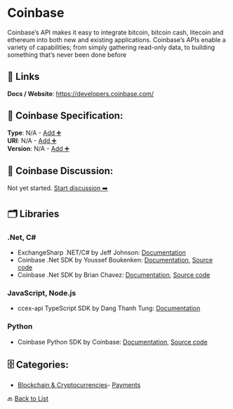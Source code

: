 # Coinbase

Coinbase’s API makes it easy to integrate bitcoin, bitcoin cash, litecoin and ethereum into both new and existing applications. 
Coinbase’s APIs enable a variety of capabilities; from simply gathering read-only data, to building something that’s never been done before

##  🔗 Links
**Docs / Website**: https://developers.coinbase.com/

## 🧬 Coinbase Specification:
**Type**: N/A - [Add ➕](https://github.com/apis-list/apis-list/edit/main/apis.yaml#3855)  
**URI**: N/A - [Add ➕](https://github.com/apis-list/apis-list/edit/main/apis.yaml#3855)  
**Version**: N/A - [Add ➕](https://github.com/apis-list/apis-list/edit/main/apis.yaml#3855)

## 💬 Coinbase Discussion:
Not yet started. [Start discussion ➡️](https://github.com/apis-list/apis-list/discussions/new)

## 🗂️ Libraries
### .Net, C#
- ExchangeSharp .NET/C# by Jeff Johnson: [Documentation](https://github.com/jjxtra/ExchangeSharp)
- Coinbase .Net SDK by Youssef Boukenken: [Documentation](https://github.com/sefbkn/Coinbase.NET/blob/master/README.md), [Source code](https://github.com/sefbkn/Coinbase.NET)
- Coinbase .Net SDK by Brian Chavez: [Documentation](https://developers.coinbase.com/docs/wallet/client-libraries), [Source code](https://github.com/bchavez/Coinbase)
### JavaScript, Node.js
- ccex-api TypeScript SDK by Dang Thanh Tung: [Documentation](https://github.com/dang1412/ccex-api)
### Python
- Coinbase Python SDK by Coinbase: [Documentation](https://developers.coinbase.com/api/v2#official-client-libraries), [Source code](https://github.com/coinbase/coinbase-python)


## 🗄️ Categories:
- [Blockchain & Cryptocurrencies](https://github.com/apis-list/apis-list#blockchain--cryptocurrencies-)- [Payments](https://github.com/apis-list/apis-list#payments-)

🔙  [Back to List](https://github.com/apis-list/apis-list)
